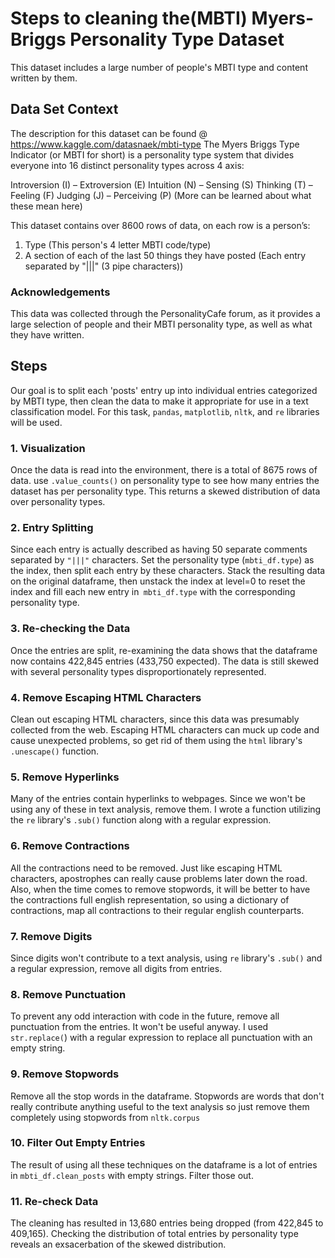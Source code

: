 # Steps to cleaning the(MBTI) Myers-Briggs Personality Type Dataset
This dataset includes a large number of people's MBTI type and content written by them.

## Data Set Context
The description for this dataset can be found @ <https://www.kaggle.com/datasnaek/mbti-type>
The Myers Briggs Type Indicator (or MBTI for short) is a personality type system that divides everyone into 16 distinct personality types across 4 axis:

Introversion (I) – Extroversion (E)
Intuition (N) – Sensing (S)
Thinking (T) – Feeling (F)
Judging (J) – Perceiving (P)
(More can be learned about what these mean here)

This dataset contains over 8600 rows of data, on each row is a person’s:

1. Type (This person's 4 letter MBTI code/type)
2. A section of each of the last 50 things they have posted (Each entry separated by "|||" (3 pipe characters))

### Acknowledgements

This data was collected through the PersonalityCafe forum, as it provides a large selection of people and their MBTI personality type, as well as what they have written.

## Steps
Our goal is to split each 'posts' entry up into individual entries categorized by MBTI type, then clean the data to make it appropriate for use in a text classification model. For this task, ```pandas```, ```matplotlib```, ```nltk```, and ```re``` libraries will be used.
### 1. Visualization
Once the data is read into the environment, there is a total of 8675 rows of data. use ```.value_counts()``` on personality type to see how many entries the dataset has per personality type. This returns a skewed distribution of data over personality types. 
### 2. Entry Splitting
Since each entry is actually described as having 50 separate comments separated by ```"|||"``` characters. Set the personality type (```mbti_df.type```) as the index, then split each entry by these characters. Stack the resulting data on the original dataframe, then unstack the index at level=0 to reset the index and fill each new entry in``` mbti_df.type``` with the corresponding personality type.
### 3. Re-checking the Data
Once the entries are split, re-examining the data shows that the dataframe now contains 422,845 entries (433,750 expected). The data is still skewed with several personality types disproportionately represented. 
### 4. Remove Escaping HTML Characters
Clean out escaping HTML characters, since this data was presumably collected from the web. Escaping HTML characters can muck up code and cause unexpected problems, so get rid of them using the ```html``` library's ```.unescape()``` function. 
### 5. Remove Hyperlinks
Many of the entries contain hyperlinks to webpages. Since we won't be using any of these in text analysis, remove them. I wrote a function utilizing the ```re``` library's ```.sub()``` function along with a regular expression. 
### 6. Remove Contractions
All the contractions need to be removed. Just like escaping HTML characters, apostrophes  can really cause problems later down the road. Also, when the time comes to remove stopwords, it will be better to have the contractions full english representation,  so using a dictionary of contractions, map all contractions to their regular english counterparts.
### 7. Remove Digits
Since digits won't contribute to a text analysis, using ```re``` library's ```.sub()``` and a regular expression, remove all digits from entries.
### 8. Remove Punctuation
To prevent any odd interaction with code in the future, remove all punctuation from the entries. It won't be useful anyway. I used ```str.replace(```) with a regular expression to replace all punctuation with an empty string. 
### 9. Remove Stopwords
Remove all the stop words in the dataframe. Stopwords are words that don't really contribute anything useful to the text analysis so  just remove them completely using stopwords from ```nltk.corpus```
### 10. Filter Out Empty Entries
The result of using all these techniques on the dataframe is a lot of entries in ```mbti_df.clean_posts``` with empty strings. Filter those out.
### 11. Re-check Data
The cleaning has resulted in 13,680 entries being dropped (from 422,845 to 409,165). Checking the distribution of total entries by personality type reveals an exsacerbation of the skewed distribution. 
